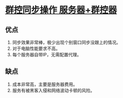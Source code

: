 # [群控同步操作 服务器+群控器](https://mirror.xyz/dfarm.eth/tpLT43RCwFInyQWPE13UjRuQFZSbfEde3UhYvaqTC4E)

## 优点

1. 同步效果非常棒，极少出现个别窗口同步没跟上的情况。
2. 对于电脑性能要求不高。
3. 每个服务器自带IP，无需配置代理。

## 缺点

1. 成本非常高，主要是服务器费用。
2. 服务有被黑客入侵和网络波动卡顿的风险。